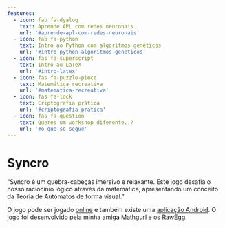 ```yaml
---
features:
  - icon: fab fa-dyalog
    text: Aprende APL com redes neuronais
    url: '#aprende-apl-com-redes-neuronais'
  - icon: fab fa-python
    text: Intro ao Python com algoritmos genéticos
    url: '#intro-python-algoritmos-geneticos'
  - icon: fas fa-superscript
    text: Intro ao LaTeX
    url: '#intro-latex'
  - icon: fas fa-puzzle-piece
    text: Matemática recreativa
    url: '#matematica-recreativa'
  - icon: fas fa-lock
    text: Criptografia prática
    url: '#criptografia-pratica'
  - icon: fas fa-question
    text: Queres um workshop diferente..?
    url: '#o-que-se-segue'
---
```


# Syncro

“Syncro é um quebra-cabeças imersivo e relaxante.
Este jogo desafia o nosso raciocínio lógico através da matemática, apresentando um conceito da Teoria de Autómatos de forma visual.”

O jogo pode ser jogado [online][syncro-online] e também existe uma [aplicação Android](https://play.google.com%2Fstore%2Fapps%2Fdetails%3Fid%3Dcom.RawEgg.Syncro).
O jogo foi desenvolvido pela minha amiga [Mathgurl][mathgurl] e os [RawEgg][rawegg].

[syncro-online]: https://rawegg.itch.io/syncro
[mathgurl]: https://www.youtube.com/channel/UC5RV_s1Jh-jQI4HfexEIb2Q
[rawegg]: https://rawegg.itch.io/
